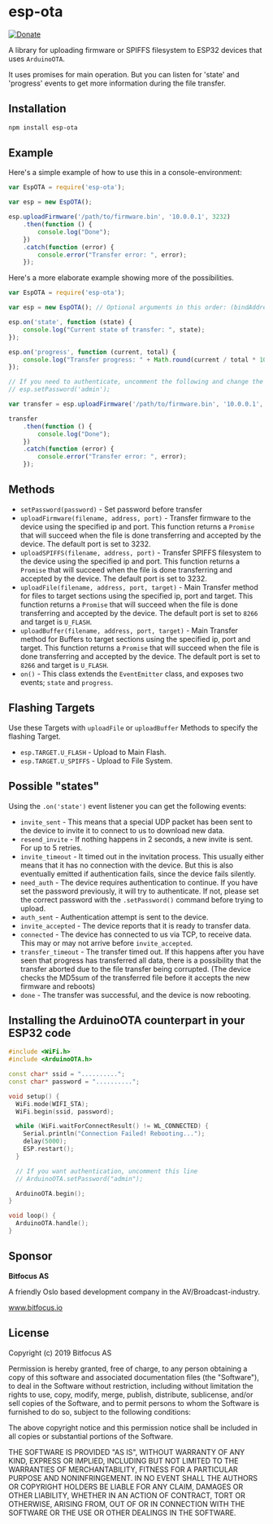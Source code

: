 # esp-ota

[![Donate](https://img.shields.io/badge/donate-%3C3-blueviolet.svg)](https://donorbox.org/bitfocus-esp-ota)

A library for uploading firmware or SPIFFS filesystem to ESP32 devices that uses `ArduinoOTA`.

It uses promises for main operation. But you can listen for 'state' and 'progress' events to get more information during the file transfer.

## Installation

```bash
npm install esp-ota
```

## Example

Here's a simple example of how to use this in a console-environment:

```js
var EspOTA = require('esp-ota');

var esp = new EspOTA();

esp.uploadFirmware('/path/to/firmware.bin', '10.0.0.1', 3232)
	.then(function () {
		console.log("Done");
	})
	.catch(function (error) {
		console.error("Transfer error: ", error);
	});
```


Here's a more elaborate example showing more of the possibilities.

```js
var EspOTA = require('esp-ota');

var esp = new EspOTA(); // Optional arguments in this order: (bindAddress, bindPort, chunkSize, secondsTimeout)

esp.on('state', function (state) {
	console.log("Current state of transfer: ", state);
});

esp.on('progress', function (current, total) {
	console.log("Transfer progress: " + Math.round(current / total * 100) + "%");
});

// If you need to authenticate, uncomment the following and change the password
// esp.setPassword('admin');

var transfer = esp.uploadFirmware('/path/to/firmware.bin', '10.0.0.1', 3232);

transfer
	.then(function () {
		console.log("Done");
	})
	.catch(function (error) {
		console.error("Transfer error: ", error);
	});
```

## Methods

* `setPassword(password)` - Set password before transfer
* `uploadFirmware(filename, address, port)` - Transfer firmware to the device using the specified ip and port. This function returns a `Promise` that will succeed when the file is done transferring and accepted by the device. The default port is set to 3232.
* `uploadSPIFFS(filename, address, port)` - Transfer SPIFFS filesystem to the device using the specified ip and port. This function returns a `Promise` that will succeed when the file is done transferring and accepted by the device. The default port is set to 3232.
* `uploadFile(filename, address, port, target)` - Main Transfer method for files to target sections using the specified ip, port and target. This function returns a `Promise` that will succeed when the file is done transferring and accepted by the device. The default port is set to `8266` and target is `U_FLASH`.
* `uploadBuffer(filename, address, port, target)` - Main Transfer method for Buffers to target sections using the specified ip, port and target. This function returns a `Promise` that will succeed when the file is done transferring and accepted by the device. The default port is set to `8266` and target is `U_FLASH`.
* `on()` - This class extends the `EventEmitter` class, and exposes two events; `state` and `progress`.

## Flashing Targets

Use these Targets with `uploadFile` or `uploadBuffer` Methods to specify the flashing Target.

* `esp.TARGET.U_FLASH` - Upload to Main Flash.
* `esp.TARGET.U_SPIFFS` - Upload to File System.

## Possible "states"

Using the `.on('state')` event listener you can get the following events:

 * `invite_sent` - This means that a special UDP packet has been sent to the device to invite it to connect to us to download new data.
 * `resend_invite` - If nothing happens in 2 seconds, a new invite is sent. For up to 5 retries.
 * `invite_timeout` - It timed out in the invitation process. This usually either means that it has no connection with the device. But this is also eventually emitted if authentication fails, since the device fails silently.
 * `need_auth` - The device requires authentication to continue. If you have set the password previously, it will try to authenticate. If not, please set the correct password with the `.setPassword()` command before trying to upload.
 * `auth_sent` - Authentication attempt is sent to the device.
 * `invite_accepted` - The device reports that it is ready to transfer data.
 * `connected` - The device has connected to us via TCP, to receive data. This may or may not arrive before `invite_accepted`.
 * `transfer_timeout` - The transfer timed out. If this happens after you have seen that progress has transferred all data, there is a possibility that the transfer aborted due to the file transfer being corrupted. (The device checks the MD5sum of the transferred file before it accepts the new firmware and reboots)
 * `done` - The transfer was successful, and the device is now rebooting.

## Installing the ArduinoOTA counterpart in your ESP32 code

```c++
#include <WiFi.h>
#include <ArduinoOTA.h>

const char* ssid = "..........";
const char* password = "..........";

void setup() {
  WiFi.mode(WIFI_STA);
  WiFi.begin(ssid, password);

  while (WiFi.waitForConnectResult() != WL_CONNECTED) {
    Serial.println("Connection Failed! Rebooting...");
    delay(5000);
    ESP.restart();
  }

  // If you want authentication, uncomment this line
  // ArduinoOTA.setPassword("admin");

  ArduinoOTA.begin();
}

void loop() {
  ArduinoOTA.handle();
}
```

## Sponsor
**Bitfocus AS**

A friendly Oslo based development company in the AV/Broadcast-industry.

www.bitfocus.io

## License

Copyright (c) 2019 Bitfocus AS

Permission is hereby granted, free of charge, to any person obtaining a copy
of this software and associated documentation files (the "Software"), to deal
in the Software without restriction, including without limitation the rights
to use, copy, modify, merge, publish, distribute, sublicense, and/or sell
copies of the Software, and to permit persons to whom the Software is
furnished to do so, subject to the following conditions:

The above copyright notice and this permission notice shall be included in all
copies or substantial portions of the Software.

THE SOFTWARE IS PROVIDED "AS IS", WITHOUT WARRANTY OF ANY KIND, EXPRESS OR
IMPLIED, INCLUDING BUT NOT LIMITED TO THE WARRANTIES OF MERCHANTABILITY,
FITNESS FOR A PARTICULAR PURPOSE AND NONINFRINGEMENT. IN NO EVENT SHALL THE
AUTHORS OR COPYRIGHT HOLDERS BE LIABLE FOR ANY CLAIM, DAMAGES OR OTHER
LIABILITY, WHETHER IN AN ACTION OF CONTRACT, TORT OR OTHERWISE, ARISING FROM,
OUT OF OR IN CONNECTION WITH THE SOFTWARE OR THE USE OR OTHER DEALINGS IN THE
SOFTWARE.
